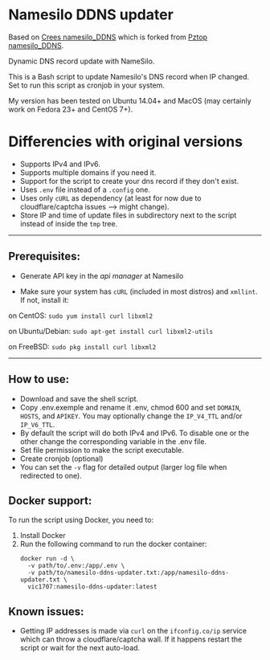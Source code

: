 # Namesilo DDNS updater

Based on [Crees namesilo_DDNS](https://github.com/crees/namesilo_ddns) which is forked from [Pztop namesilo_DDNS](https://github.com/pztop/namesilo_ddns).

Dynamic DNS record update with NameSilo.

This is a Bash script to update Namesilo's DNS record when IP changed. Set to run this script as cronjob in your system.

My version has been tested on Ubuntu 14.04+ and MacOS (may certainly work on Fedora 23+ and CentOS 7+).

# Differencies with original versions
* Supports IPv4 and IPv6.
* Supports multiple domains if you need it.
* Support for the script to create your dns record if they don't exist.
* Uses `.env` file instead of a `.config` one.
* Uses only `cURL` as dependency (at least for now due to cloudflare/captcha issues --> might change).
* Store IP and time of update files in subdirectory next to the script instead of inside the `tmp` tree.

-----------------------------------------------------------------

## Prerequisites:

* Generate API key in the _api manager_ at Namesilo

* Make sure your system has `cURL` (included in most distros) and `xmllint`. If not, install it:

on CentOS:
```sudo yum install curl libxml2```

on Ubuntu/Debian:
```sudo apt-get install curl libxml2-utils```

on FreeBSD:
```sudo pkg install curl libxml2```

-----------------------------------------------------------------

## How to use:
* Download and save the shell script.
* Copy .env.exemple and rename it .env, chmod 600 and set `DOMAIN`, `HOSTS`, and `APIKEY`.  You may optionally change the `IP_V4_TTL` and/or `IP_V6_TTL`.
* By default the script will do both IPv4 and IPv6. To disable one or the other change the corresponding variable in the .env file.
* Set file permission to make the script executable.
* Create cronjob (optional)
* You can set the `-v` flag for detailed output (larger log file when redirected to one).

## Docker support:
To run the script using Docker, you need to:
1. Install Docker
2. Run the following command to run the docker container:
    ```
    docker run -d \
      -v path/to/.env:/app/.env \
      -v path/to/namesilo-ddns-updater.txt:/app/namesilo-ddns-updater.txt \
      vic1707:namesilo-ddns-updater:latest
    ```

## Known issues:
* Getting IP addresses is made via `curl` on the `ifconfig.co/ip` service which can throw a cloudflare/captcha wall. If it happens restart the script or wait for the next auto-load.